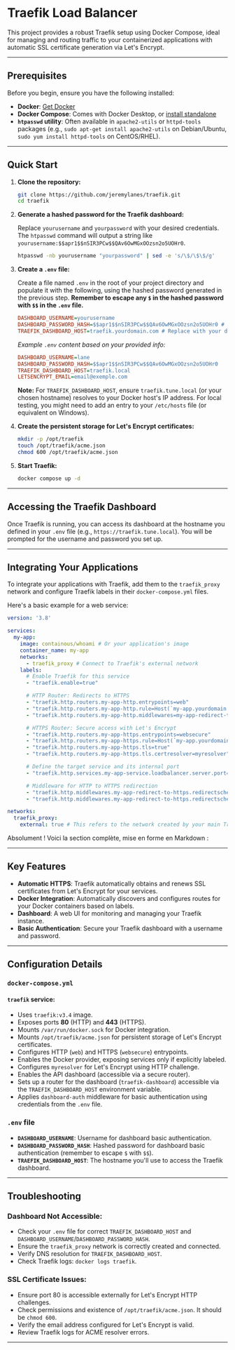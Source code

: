 # Traefik Load Balancer

This project provides a robust Traefik setup using Docker Compose, ideal for managing and routing traffic to your containerized applications with automatic SSL certificate generation via Let's Encrypt.

---

## Prerequisites

Before you begin, ensure you have the following installed:

* **Docker**: [Get Docker](https://docs.docker.com/get-docker/)
* **Docker Compose**: Comes with Docker Desktop, or [install standalone](https://docs.docker.com/compose/install/)
* **`htpasswd` utility**: Often available in `apache2-utils` or `httpd-tools` packages (e.g., `sudo apt-get install apache2-utils` on Debian/Ubuntu, `sudo yum install httpd-tools` on CentOS/RHEL).

---

## Quick Start

1.  **Clone the repository:**

    ```bash
    git clone https://github.com/jeremylanes/traefik.git
    cd traefik
    ```

2.  **Generate a hashed password for the Traefik dashboard:**

    Replace `yourusername` and `yourpassword` with your desired credentials. The `htpasswd` command will output a string like `yourusername:$$apr1$$nSIR3PCw$$QAv6OwMGxOOzsn2o5UOHr0`.

    ```bash  
    htpasswd -nb yourusername "yourpassword" | sed -e 's/\$/\$\$/g'
    ```

3.  **Create a `.env` file:**

    Create a file named `.env` in the root of your project directory and populate it with the following, using the hashed password generated in the previous step. **Remember to escape any `$` in the hashed password with `$$` in the `.env` file.**

    ```ini
    DASHBOARD_USERNAME=yourusername
    DASHBOARD_PASSWORD_HASH=$$apr1$$nSIR3PCw$$QAv6OwMGxOOzsn2o5UOHr0 # Example: replace with your generated hash
    TRAEFIK_DASHBOARD_HOST=traefik.yourdomain.com # Replace with your desired dashboard hostname
    ```

    *Example `.env` content based on your provided info:*

    ```ini
    DASHBOARD_USERNAME=lane
    DASHBOARD_PASSWORD_HASH=$$apr1$$nSIR3PCw$$QAv6OwMGxOOzsn2o5UOHr0
    TRAEFIK_DASHBOARD_HOST=traefik.local
    LETSENCRYPT_EMAIL=email@exemple.com
    ```

    **Note:** For `TRAEFIK_DASHBOARD_HOST`, ensure `traefik.tune.local` (or your chosen hostname) resolves to your Docker host's IP address. For local testing, you might need to add an entry to your `/etc/hosts` file (or equivalent on Windows).

4.  **Create the persistent storage for Let's Encrypt certificates:**

    ```bash
    mkdir -p /opt/traefik
    touch /opt/traefik/acme.json
    chmod 600 /opt/traefik/acme.json
    ```

5.  **Start Traefik:**

    ```bash
    docker compose up -d
    ```

---

## Accessing the Traefik Dashboard

Once Traefik is running, you can access its dashboard at the hostname you defined in your `.env` file (e.g., `https://traefik.tune.local`). You will be prompted for the username and password you set up.

---

## Integrating Your Applications

To integrate your applications with Traefik, add them to the `traefik_proxy` network and configure Traefik labels in their `docker-compose.yml` files.

Here's a basic example for a web service:

```yaml
version: '3.8'

services:
  my-app:
    image: containous/whoami # Or your application's image
    container_name: my-app
    networks:
      - traefik_proxy # Connect to Traefik's external network
    labels:
      # Enable Traefik for this service
      - "traefik.enable=true"

      # HTTP Router: Redirects to HTTPS
      - "traefik.http.routers.my-app-http.entrypoints=web"
      - "traefik.http.routers.my-app-http.rule=Host(`my-app.yourdomain.com`)" # Replace with your application's domain
      - "traefik.http.routers.my-app-http.middlewares=my-app-redirect-to-https@docker"

      # HTTPS Router: Secure access with Let's Encrypt
      - "traefik.http.routers.my-app-https.entrypoints=websecure"
      - "traefik.http.routers.my-app-https.rule=Host(`my-app.yourdomain.com`)" # Replace with your application's domain
      - "traefik.http.routers.my-app-https.tls=true"
      - "traefik.http.routers.my-app-https.tls.certresolver=myresolver" # Use the Let's Encrypt resolver from Traefik

      # Define the target service and its internal port
      - "traefik.http.services.my-app-service.loadbalancer.server.port=80" # The port your application listens on internally

      # Middleware for HTTP to HTTPS redirection
      - "traefik.http.middlewares.my-app-redirect-to-https.redirectscheme.scheme=https"
      - "traefik.http.middlewares.my-app-redirect-to-https.redirectscheme.permanent=true"

networks:
  traefik_proxy:
    external: true # This refers to the network created by your main Traefik setup
```

Absolument ! Voici la section complète, mise en forme en Markdown :

---

## Key Features

* **Automatic HTTPS**: Traefik automatically obtains and renews SSL certificates from Let's Encrypt for your services.
* **Docker Integration**: Automatically discovers and configures routes for your Docker containers based on labels.
* **Dashboard**: A web UI for monitoring and managing your Traefik instance.
* **Basic Authentication**: Secure your Traefik dashboard with a username and password.

---

## Configuration Details

### `docker-compose.yml`

#### `traefik` service:

* Uses `traefik:v3.4` image.
* Exposes ports **80** (HTTP) and **443** (HTTPS).
* Mounts `/var/run/docker.sock` for Docker integration.
* Mounts `/opt/traefik/acme.json` for persistent storage of Let's Encrypt certificates.
* Configures HTTP (`web`) and HTTPS (`websecure`) entrypoints.
* Enables the Docker provider, exposing services only if explicitly labeled.
* Configures `myresolver` for Let's Encrypt using HTTP challenge.
* Enables the API dashboard (accessible via a secure router).
* Sets up a router for the dashboard (`traefik-dashboard`) accessible via the `TRAEFIK_DASHBOARD_HOST` environment variable.
* Applies `dashboard-auth` middleware for basic authentication using credentials from the `.env` file.

### `.env` file

* **`DASHBOARD_USERNAME`**: Username for dashboard basic authentication.
* **`DASHBOARD_PASSWORD_HASH`**: Hashed password for dashboard basic authentication (remember to escape `$` with `$$`).
* **`TRAEFIK_DASHBOARD_HOST`**: The hostname you'll use to access the Traefik dashboard.

---

## Troubleshooting

### Dashboard Not Accessible:

* Check your `.env` file for correct `TRAEFIK_DASHBOARD_HOST` and `DASHBOARD_USERNAME`/`DASHBOARD_PASSWORD_HASH`.
* Ensure the `traefik_proxy` network is correctly created and connected.
* Verify DNS resolution for `TRAEFIK_DASHBOARD_HOST`.
* Check Traefik logs: `docker logs traefik`.

### SSL Certificate Issues:

* Ensure port 80 is accessible externally for Let's Encrypt HTTP challenges.
* Check permissions and existence of `/opt/traefik/acme.json`. It should be `chmod 600`.
* Verify the email address configured for Let's Encrypt is valid.
* Review Traefik logs for ACME resolver errors.

---
